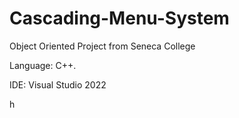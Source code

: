 # Cascading-Menu-System
Object Oriented Project from Seneca College

Language: C++.

IDE: Visual Studio 2022

h
